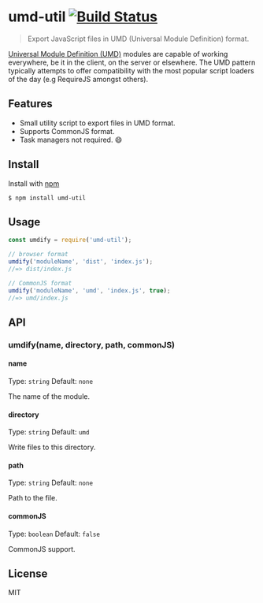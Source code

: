 # umd-util [![Build Status](https://travis-ci.com/jonkemp/umd-util.svg?branch=master)](https://travis-ci.com/jonkemp/umd-util)

> Export JavaScript files in UMD (Universal Module Definition) format.

[Universal Module Definition (UMD)](https://github.com/umdjs/umd) modules are capable of working everywhere, be it in the client, on the server or elsewhere. The UMD pattern typically attempts to offer compatibility with the most popular script loaders of the day (e.g RequireJS amongst others).

## Features

- Small utility script to export files in UMD format.
- Supports CommonJS format.
- Task managers not required. 😄


## Install

Install with [npm](https://npmjs.org/package/umd-util)

```
$ npm install umd-util
```


## Usage

```js
const umdify = require('umd-util');

// browser format
umdify('moduleName', 'dist', 'index.js');
//=> dist/index.js

// CommonJS format
umdify('moduleName', 'umd', 'index.js', true);
//=> umd/index.js
```


## API

### umdify(name, directory, path, commonJS)

#### name

Type: `string`
Default: `none`

The name of the module.

#### directory

Type: `string`
Default: `umd`

Write files to this directory.

#### path

Type: `string`
Default: `none`

Path to the file.

#### commonJS

Type: `boolean`
Default: `false`

CommonJS support.

## License

MIT

